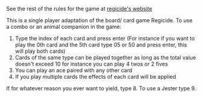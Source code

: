 See the rest of the rules for the game at [regicide's website](https://www.regicidegame.com/site_files/33132/upload_files/RegicideRulesA4.pdf)


This is a single player adaptation of the board/ card game Regicide.
To use a combo or an animal companion in the game:

1. Type the index of each card and press enter
   (For instance if you want to play the 0th card and the 5th card type 05 or 50 and press enter, this will play both cards)
2. Cards of the same type can be played together as long as the total value doesn't exceed 10 for instance you can play 4 twos or 2 fives
3. You can play an ace paired with any other card
4. If you play multiple cards the effects of each card will be applied

If for whatever reason you ever want to yield, type 8.
To use a Jester type 9.
